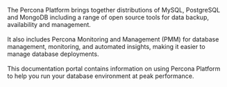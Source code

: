The Percona Platform brings together distributions of MySQL, PostgreSQL and MongoDB including a range of open source tools for data backup, availability and management. <br/> <br/> 
It also includes Percona Monitoring and Management (PMM) for database management, monitoring, and automated insights, making it easier to manage database deployments.
<br/> <br/> 
This documentation portal contains information on using Percona Platform to help you run your database environment at peak performance.

